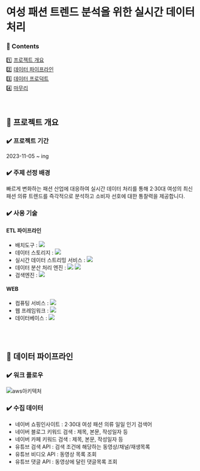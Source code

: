 # 여성 패션 트렌드 분석을 위한 실시간 데이터 처리

### **📖 Contents**  

1️⃣ [프로젝트 개요](#-프로젝트-개요)   
2️⃣ [데이터 파이프라인](#-데이터-파이프라인)  
3️⃣ [데이터 프로덕트](#-데이터-프로덕트)  
4️⃣ [마무리](#-마무리)  

<br>

## 🍎 프로젝트 개요

### ✔️ 프로젝트 기간
 2023-11-05 ~ ing

### ✔️ 주제 선정 배경
빠르게 변화하는 패션 산업에 대응하여 실시간 데이터 처리를 통해 2·30대 여성의 최신 패션 의류 트렌드를 즉각적으로 분석하고 소비자 선호에 대한 통찰력을 제공합니다.

### ✔️ 사용 기술
#### ETL 파이프라인
  - 배치도구 : <img src="https://img.shields.io/badge/Airflow-017CEE?style=flat-square&logo=apacheairflow&logoColor=white">
  - 데이터 스토리지 : <img src="https://img.shields.io/badge/Amazon S3-569A31?style=flat-square&logo=amazons3&logoColor=white">
  - 실시간 데이터 스트리밍 서비스 : <img src="https://img.shields.io/badge/Amazon Kinesis-FF9900?style=flat-square&logo=amazonaws&logoColor=white">
  - 데이터 분산 처리 엔진 : <img src="https://img.shields.io/badge/Apache Spark-E25A1C?style=flat-square&logo=apachespark&logoColor=white"> <img src="https://img.shields.io/badge/Amazon EMR-FF9900?style=flat-square&logo=amazonaws&logoColor=white">
  - 검색엔진 : <img src="https://img.shields.io/badge/OpenSearch-005EB8?style=flat-square&logo=opensearch&logoColor=white">

#### WEB
  - 컴퓨팅 서비스 : <img src="https://img.shields.io/badge/AWS EC2-FF9900?style=flat-square&logo=amazonec2&logoColor=white">
  - 웹 프레임워크 : <img src="https://img.shields.io/badge/FastAPI-009688?style=flat-square&logo=fastapi&logoColor=white">
  - 데이터베이스 : <img src="https://img.shields.io/badge/PostgreSQL-4169E1?style=flat-square&logo=postgresql&logoColor=white">


<br>
<br>

## 🚀 데이터 파이프라인
### ✔️ 워크 플로우
![aws아키텍처](https://github.com/zisu17/CloudDataPipeline/assets/108858121/cc20f2f9-a50d-4f05-89b5-77790dd0215c)
### ✔️ 수집 데이터
- 네이버 쇼핑인사이트 : 2·30대 여성 패션 의류 일일 인기 검색어
- 네이버 블로그 키워드 검색 : 제목, 본문, 작성일자 등
- 네이버 카페 키워드 검색 : 제목, 본문, 작성일자 등
- 유튜브 검색 API : 검색 조건에 해당하는 동영상/채널/재생목록
- 유튜브 비디오 API : 동영상 목록 조회
- 유튜브 댓글 API : 동영상에 달린 댓글목록 조회
